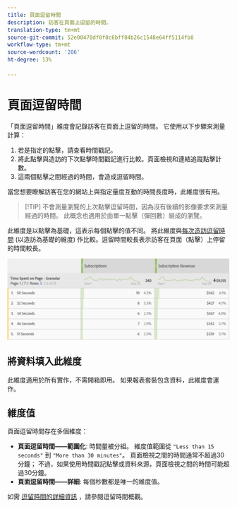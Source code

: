 ```yaml
---
title: 頁面逗留時間
description: 訪客在頁面上逗留的時間。
translation-type: tm+mt
source-git-commit: 52e00470df0f0c6bff84b26c1548e64ff5114fb8
workflow-type: tm+mt
source-wordcount: '286'
ht-degree: 13%

---
```



# 頁面逗留時間

「頁面逗留時間」維度會記錄訪客在頁面上逗留的時間。 它使用以下步驟來測量計算：

1. 若是指定的點擊，請查看時間戳記。
2. 將此點擊與造訪的下次點擊時間戳記進行比較。頁面檢視和連結追蹤點擊計數。
3. 這兩個點擊之間經過的時間，會造成逗留時間。

當您想要瞭解訪客在您的網站上與指定量度互動的時間長度時，此維度很有用。

>[!TIP] 不會測量瀏覽的上次點擊逗留時間，因為沒有後續的影像要求來測量經過的時間。 此概念也適用於由單一點擊（彈回數）組成的瀏覽。

此維度是以點擊為基礎，這表示每個點擊的值不同。 將此維度與[每次造訪逗留時間](time-spent-per-visit.md) (以造訪為基礎的維度) 作比較。逗留時間較長表示訪客在頁面（點擊）上停留的時間較長。

![頁面逗留時間](../metrics/assets/time-spent2.png)

## 將資料填入此維度

此維度適用於所有實作，不需開箱即用。 如果報表套裝包含資料，此維度會運作。

## 維度值

頁面逗留時間存在多個維度：

* **頁面逗留時間——範圍化**: 時間量被分組。 維度值範圍從 `"Less than 15 seconds"` 到 `"More than 30 minutes"`。 頁面檢視之間的時間通常不超過30分鐘； 不過，如果使用時間戳記點擊或資料來源，頁面檢視之間的時間可能超過30分鐘。
* **頁面逗留時間——詳細**: 每個秒數都是唯一的維度值。

如需 [逗留時間的詳細資訊](../metrics/time-spent.md) ，請參閱逗留時間概觀。

